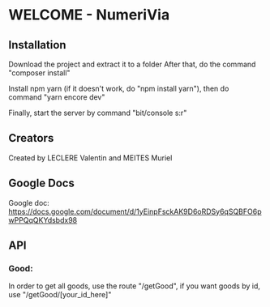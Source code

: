 # WELCOME - NumeriVia

## Installation
Download the project and extract it to a folder
After that, do the command "composer install"

Install npm yarn (if it doesn't work, do "npm install yarn"), then do command "yarn encore dev"

Finally, start the server by command "bit/console s:r"

## Creators
Created by LECLERE Valentin and MEITES Muriel

## Google Docs
Google doc:
https://docs.google.com/document/d/1yEinpFsckAK9D6oRDSy6qSQBFO6pwPPQqQKYdsbdx98

## API
### Good:
In order to get all goods, use the route "/getGood", if you want goods by id, use "/getGood/[your_id_here]"
